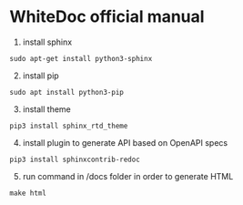 # WhiteDoc official manual 

1. install sphinx
   
`sudo apt-get install python3-sphinx`

2. install pip

`sudo apt install python3-pip`

3. install theme

`pip3 install sphinx_rtd_theme`

4. install plugin to generate API based on OpenAPI specs

`pip3 install sphinxcontrib-redoc`

5. run command in /docs folder in order to generate HTML

`make html`
